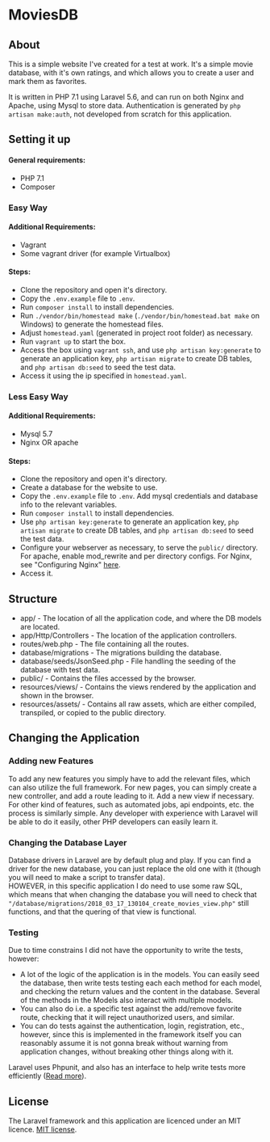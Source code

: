# MoviesDB

## About

This is a simple website I've created for a test at work. It's a simple movie database, with it's own ratings, and which allows you to create a user and mark them as favorites.

It is written in PHP 7.1 using Laravel 5.6, and can run on both Nginx and Apache, using Mysql to store data. Authentication is generated by `php artisan make:auth`, not developed from scratch for this application.

## Setting it up

#### General requirements:

* PHP 7.1
* Composer

### Easy Way

#### Additional Requirements:

* Vagrant
* Some vagrant driver (for example Virtualbox)

#### Steps:

* Clone the repository and open it's directory.
* Copy the `.env.example` file to `.env`.
* Run `composer install` to install dependencies.
* Run `./vendor/bin/homestead make` (`./vendor/bin/homestead.bat make` on Windows) to generate the homestead files.
* Adjust `homestead.yaml` (generated in project root folder) as necessary.
* Run `vagrant up` to start the box.
* Access the box using `vagrant ssh`, and use `php artisan key:generate` to generate an application key, `php artisan migrate` to create DB tables, and `php artisan db:seed` to seed the test data.
* Access it using the ip specified in `homestead.yaml`.

### Less Easy Way

#### Additional Requirements:

* Mysql 5.7
* Nginx OR apache

#### Steps:

* Clone the repository and open it's directory.
* Create a database for the website to use.
* Copy the `.env.example` file to `.env`. Add mysql credentials and database info to the relevant variables.
* Run `composer install` to install dependencies.
* Use `php artisan key:generate` to generate an application key, `php artisan migrate` to create DB tables, and `php artisan db:seed` to seed the test data.
* Configure your webserver as necessary, to serve the `public/` directory. For apache, enable mod_rewrite and per directory configs. For Nginx, see "Configuring Nginx" [here](https://www.digitalocean.com/community/tutorials/how-to-deploy-a-laravel-application-with-nginx-on-ubuntu-16-04#step-5-%E2%80%94-configuring-nginx).
* Access it.

## Structure

* app/ - The location of all the application code, and where the DB models are located.
* app/Http/Controllers - The location of the application controllers.
* routes/web.php - The file containing all the routes.
* database/migrations - The migrations building the database.
* database/seeds/JsonSeed.php - File handling the seeding of the database with test data.
* public/ - Contains the files accessed by the browser.
* resources/views/ - Contains the views rendered by the application and shown in the browser.
* resources/assets/ - Contains all raw assets, which are either compiled, transpiled, or copied to the public directory.

## Changing the Application

### Adding new Features

To add any new features you simply have to add the relevant files, which can also utilize the full framework. For new pages, you can simply create a new controller, and add a route leading to it. Add a new view if necessary.  
For other kind of features, such as automated jobs, api endpoints, etc. the process is similarly simple. Any developer with experience with Laravel will be able to do it easily, other PHP developers can easily learn it.

### Changing the Database Layer

Database drivers in Laravel are by default plug and play. If you can find a driver for the new database, you can just replace the old one with it (though you will need to make a script to transfer data).  
HOWEVER, in this specific application I do need to use some raw SQL, which means that when changing the database you will need to check that `"/database/migrations/2018_03_17_130104_create_movies_view.php"` still functions, and that the quering of that view is functional.

### Testing

Due to time constrains I did not have the opportunity to write the tests, however:  
* A lot of the logic of the application is in the models. You can easily seed the database, then write tests testing each each method for each model, and checking the return values and the content in the database. Several of the methods in the Models also interact with multiple models.
* You can also do i.e. a specific test against the add/remove favorite route, checking that it will reject unauthorized users, and similar.
* You can do tests against the authentication, login, registration, etc., however, since this is implemented in the framework itself you can reasonably assume it is not gonna break without warning from application changes, without breaking other things along with it.

Laravel uses Phpunit, and also has an interface to help write tests more efficiently ([Read more](https://laravel.com/docs/5.6/testing)).

## License

The Laravel framework and this application are licenced under an MIT licence. [MIT license](https://opensource.org/licenses/MIT).
